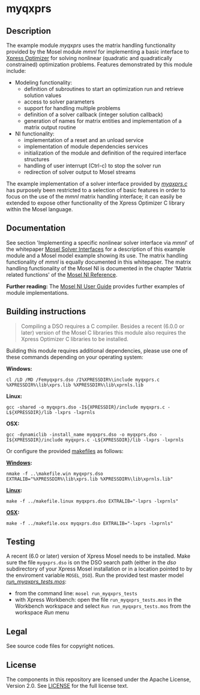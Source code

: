 # myqxprs

## Description

The example module *myqxprs* uses the matrix handling functionality provided by the Mosel module *mmnl* for implementing a basic interface
to [Xpress Optimizer](https://www.fico.com/en/products/fico-xpress-solver) for solving nonlinear (quadratic and quadratically constrained) optimization problems. Features demonstrated by this module include:

* Modeling functionality:
  * definition of subroutines to start an optimization run and retrieve solution values
  * access to solver parameters
  * support for handling multiple problems
  * definition of a solver callback (integer solution callback)
  * generation of names for matrix entities and implementation of a matrix output routine
* NI functionality:
  * implementation of a reset and an unload service
  * implementation of module dependencies services
  * initialization of the module and definition of the required interface structures
  * handling of user interrupt (Ctrl-c) to stop the solver run
  * redirection of solver output to Mosel streams

The example implementation of a solver interface provided by *[myqxprs.c](myqxprs.c)* has purposely been restricted to a selection of basic features in order to focus on the use of the *mmnl* matrix handling interface; it can easily be extended to expose other functionality of the Xpress Optimizer C library within the Mosel language. 

## Documentation

See section 'Implementing a specific nonlinear solver interface via *mmnl*' of the whitepaper [Mosel Solver Interfaces](http://www.fico.com/fico-xpress-optimization/docs/latest/mosel/mosel_solvers/dhtml/index.html) for a description of this example module and a Mosel model example showing its use. The matrix handling functionality of *mmnl* is equally documented in this whitepaper.
The matrix handling functionality of the Mosel NI is documented in the chapter 'Matrix related functions' of the [Mosel NI Reference](http://www.fico.com/fico-xpress-optimization/docs/latest/mosel/mosel_NI/dhtml/index.html). 

**Further reading:** The [Mosel NI User Guide](http://www.fico.com/fico-xpress-optimization/docs/latest/mosel/mosel_niug/dhtml/index.html) provides further examples of module implementations.


## Building instructions

> Compiling a DSO requires a C compiler.
> Besides a recent (6.0.0 or later) version of the Mosel C libraries this module also requires the Xpress Optimizer C libraries to be installed. 

Building this module requires additional dependencies, please use one of these commands depending on your operating system:

**Windows:**

`cl /LD /MD /Femyqxprs.dso /I%XPRESSDIR%\include myqxprs.c %XPRESSDIR%\lib\xprs.lib %XPRESSDIR%\lib\xprnls.lib`

**Linux:**

`gcc -shared -o myqxprs.dso -I${XPRESSDIR}/include myqxprs.c -L${XPRESSDIR}/lib -lxprs -lxprnls`

**OSX:**

`gcc -dynamiclib -install_name myqxprs.dso -o myqxprs.dso -I${XPRESSDIR}/include myqxprs.c -L${XPRESSDIR}/lib -lxprs -lxprnls`

Or configure the provided [makefiles](../README.md) as follows:

**[Windows](../makefile.win):**

`nmake -f ..\makefile.win myqxprs.dso EXTRALIB="%XPRESSDIR%\lib\xprs.lib %XPRESSDIR%\lib\xprnls.lib"`

**[Linux](../makefile.linux):**

`make -f ../makefile.linux myqxprs.dso EXTRALIB="-lxprs -lxprnls"`

**[OSX](../makefile.osx):**

`make -f ../makefile.osx myqxprs.dso EXTRALIB="-lxprs -lxprnls"`

## Testing

A recent (6.0 or later) version of Xpress Mosel needs to be installed.
Make sure the file `myqxprs.dso` is on the DSO search path (either in the *dso* subdirectory of your Xpress Mosel installation or in a location pointed to by the enviroment variable `MOSEL_DSO`).
Run the provided test master model *[run_myqxprs_tests.mos](run_myqxprs_tests.mos)*:
* from the command line: `mosel run_myqxprs_tests`
* with Xpress Workbench: open the file `run_myqxprs_tests.mos` in the Workbench workspace and select `Run run_myqxprs_tests.mos` from the workspace *Run* menu

## Legal

See source code files for copyright notices.

## License

The components in this repository are licensed under the Apache License, Version 2.0. See [LICENSE](../../LICENSE) for the full license text.

